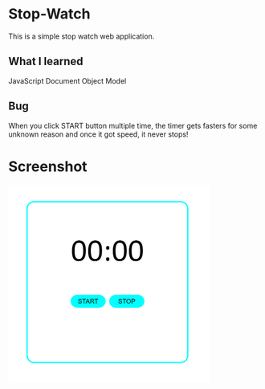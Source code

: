 # Stop-Watch

This is a simple stop watch web application.

## What I learned

JavaScript
Document Object Model

## Bug

When you click START button multiple time, the timer gets fasters for some unknown reason and once it got speed, it never stops!

# Screenshot

<img src="output.png" width="400">
